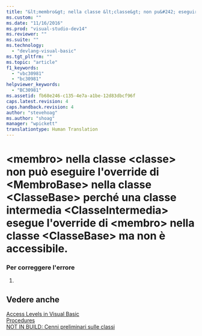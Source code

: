 ```yaml
---
title: "&lt;membro&gt; nella classe &lt;classe&gt; non pu&#242; eseguire l&#39;override di &lt;MembroBase&gt; nella classe &lt;ClasseBase&gt; perch&#233; una classe intermedia &lt;ClasseIntermedia&gt; esegue l&#39;override di &lt;membro&gt; nella classe &lt;ClasseBase&gt; ma non &#232; accessibile. | Microsoft Docs"
ms.custom: ""
ms.date: "11/16/2016"
ms.prod: "visual-studio-dev14"
ms.reviewer: ""
ms.suite: ""
ms.technology: 
  - "devlang-visual-basic"
ms.tgt_pltfrm: ""
ms.topic: "article"
f1_keywords: 
  - "vbc30981"
  - "bc30981"
helpviewer_keywords: 
  - "BC30981"
ms.assetid: fb68e246-c135-4e7a-a1be-12d83dbcf96f
caps.latest.revision: 4
caps.handback.revision: 4
author: "stevehoag"
ms.author: "shoag"
manager: "wpickett"
translationtype: Human Translation
---
```

# &lt;membro&gt; nella classe &lt;classe&gt; non pu&#242; eseguire l&#39;override di &lt;MembroBase&gt; nella classe &lt;ClasseBase&gt; perch&#233; una classe intermedia &lt;ClasseIntermedia&gt; esegue l&#39;override di &lt;membro&gt; nella classe &lt;ClasseBase&gt; ma non &#232; accessibile.
### Per correggere l'errore  
  
1.  
  
## Vedere anche  
 [Access Levels in Visual Basic](../../visual-basic/programming-guide/language-features/declared-elements/access-levels.md)   
 [Procedures](../../visual-basic/programming-guide/language-features/procedures/index.md)   
 [NOT IN BUILD: Cenni preliminari sulle classi](http://msdn.microsoft.com/it-it/cc2355a2-cb98-4353-9440-736585aec46c)